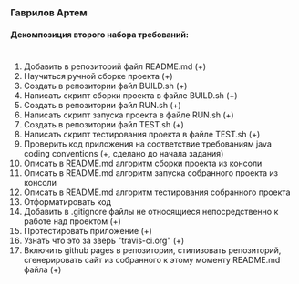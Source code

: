 ### Гаврилов Артем

#### Декомпозиция второго набора требований: <h1>
 1.	Добавить в репозиторий файл README.md (+)
 2. Научиться ручной сборке проекта (+)
 3. Создать в репозитории файл BUILD.sh (+)
 4. Написать скрипт сборки проекта в файле BUILD.sh (+)
 5. Создать в репозитории файл RUN.sh (+)
 6. Написать скрипт запуска проекта в файле RUN.sh (+)
 7. Создать в репозитории файл TEST.sh (+)
 8. Написать скрипт тестирования проекта в файле TEST.sh (+)
 9. Проверить код приложения на соответствие требованиям java coding conventions (+, сделано до начала задания)
 10. Описать в README.md алгоритм сборки проекта из консоли
 11. Описать в README.md алгоритм запуска собранного проекта из консоли
 12. Описать в README.md алгоритм тестирования собранного проекта
 13. Отформатировать код
 14. Добавить в .gitignore файлы не относящиеся непосредственно к работе над проектом (+)
 15. Протестировать приложение (+)
 16. Узнать что это за зверь "travis-ci.org" (+)
 17. Включить github pages в репозитории, стилизовать репозиторий, сгенерировать сайт из собранного к этому моменту README.md файла (+)
